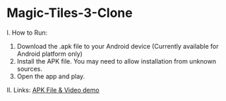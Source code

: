# Magic-Tiles-3-Clone

I. How to Run:
1. Download the .apk file to your Android device (Currently available for Android platform only)
2. Install the APK file. You may need to allow installation from unknown sources.
3. Open the app and play.

II. Links:
[APK File & Video demo](https://drive.google.com/drive/folders/1o2ljI6lBfvPG6Wmz72bbUD9Thoa5CMe0?usp=sharing)

